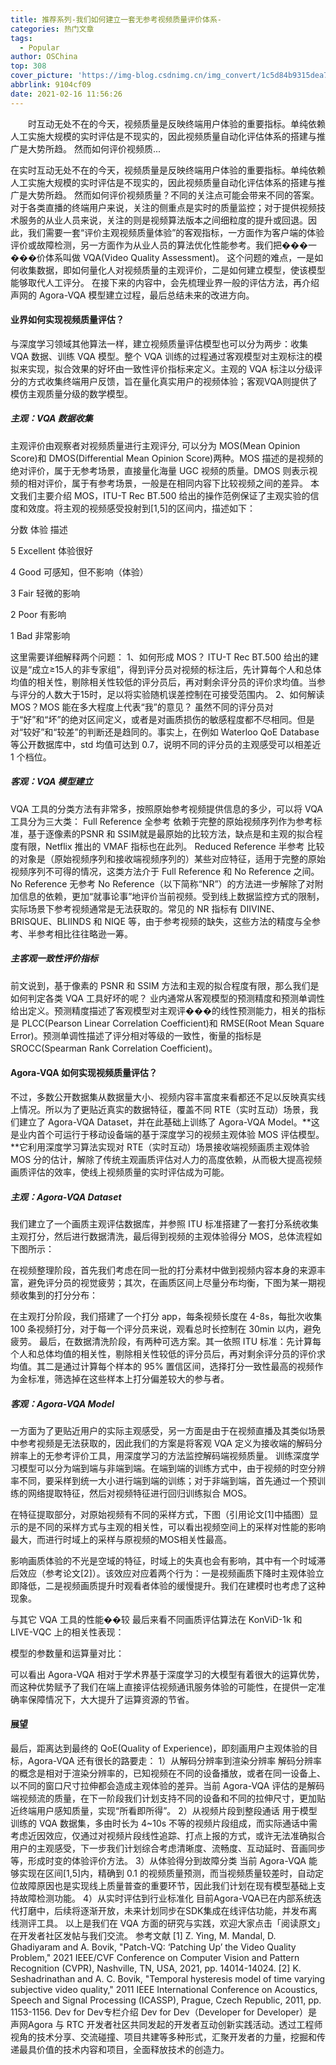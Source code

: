 ```yaml
---
title: 推荐系列-我们如何建立一套无参考视频质量评价体系-
categories: 热门文章
tags:
  - Popular
author: OSChina
top: 308
cover_picture: 'https://img-blog.csdnimg.cn/img_convert/1c5d84b9315dea7a27fc8d74922bb27d.gif'
abbrlink: 9104cf09
date: 2021-02-16 11:56:26
---
```


&emsp;&emsp;时互动无处不在的今天，视频质量是反映终端用户体验的重要指标。单纯依赖人工实施大规模的实时评估是不现实的，因此视频质量自动化评估体系的搭建与推广是大势所趋。 然而如何评价视频质...
<!-- more -->

                                                                                                                    
在实时互动无处不在的今天，视频质量是反映终端用户体验的重要指标。单纯依赖人工实施大规模的实时评估是不现实的，因此视频质量自动化评估体系的搭建与推广是大势所趋。 
然而如何评价视频质量？不同的关注点可能会带来不同的答案。对于各类直播的终端用户来说，关注的侧重点是实时的质量监控；对于提供视频技术服务的从业人员来说，关注的则是视频算法版本之间细粒度的提升或回退。因此，我们需要一套“评价主观视频质量体验”的客观指标，一方面作为客户端的体验评价或故障检测，另一方面作为从业人员的算法优化性能参考。我们把���一���价体系叫做 VQA(Video Quality Assessment)。 
这个问题的难点，一是如何收集数据，即如何量化人对视频质量的主观评价，二是如何建立模型，使该模型能够取代人工评分。 
在接下来的内容中，会先梳理业界一般的评估方法，再介绍声网的 Agora-VQA 模型建立过程，最后总结未来的改进方向。 
#### 业界如何实现视频质量评估？ 
与深度学习领域其他算法一样，建立视频质量评估模型也可以分为两步：收集 VQA 数据、训练 VQA 模型。整个 VQA 训练的过程通过客观模型对主观标注的模拟来实现，拟合效果的好坏由一致性评价指标来定义。主观的 VQA 标注以分级评分的方式收集终端用户反馈，旨在量化真实用户的视频体验；客观VQA则提供了模仿主观质量分级的数学模型。 
##### 主观：VQA 数据收集 
主观评价由观察者对视频质量进行主观评分, 可以分为 MOS(Mean Opinion Score)和 DMOS(Differential Mean Opinion Score)两种。MOS 描述的是视频的绝对评价，属于无参考场景，直接量化海量 UGC 视频的质量。DMOS 则表示视频的相对评价，属于有参考场景，一般是在相同内容下比较视频之间的差异。 
本文我们主要介绍 MOS，ITU-T Rec BT.500 给出的操作范例保证了主观实验的信度和效度。将主观的视频感受投射到[1,5]的区间内，描述如下： 
 
  
   
   分数 
   体验 
   描述 
   
  
  
   
   5 
   Excellent 
   体验很好 
   
   
   4 
   Good 
   可感知，但不影响（体验） 
   
   
   3 
   Fair 
   轻微的影响 
   
   
   2 
   Poor 
   有影响 
   
   
   1 
   Bad 
   非常影响 
   
  
 
这里需要详细解释两个问题： 
1、如何形成 MOS？ 
ITU-T Rec BT.500 给出的建议是“成立≥15人的非专家组”，得到评分员对视频的标注后，先计算每个人和总体均值的相关性，剔除相关性较低的评分员后，再对剩余评分员的评价求均值。当参与评分的人数大于15时，足以将实验随机误差控制在可接受范围内。 
2、如何解读 MOS？MOS 能在多大程度上代表“我”的意见？ 
虽然不同的评分员对于“好”和“坏”的绝对区间定义，或者是对画质损伤的敏感程度都不尽相同。但是对“较好”和“较差”的判断还是趋同的。事实上，在例如 Waterloo QoE Database 等公开数据库中，std 均值可达到 0.7，说明不同的评分员的主观感受可以相差近 1 个档位。 
##### 客观：VQA 模型建立 
VQA 工具的分类方法有非常多，按照原始参考视频提供信息的多少，可以将 VQA 工具分为三大类： 
Full Reference 全参考 
依赖于完整的原始视频序列作为参考标准，基于逐像素的PSNR 和 SSIM就是最原始的比较方法，缺点是和主观的拟合程度有限，Netflix 推出的 VMAF 指标也在此列。 
Reduced Reference 半参考 
比较的对象是（原始视频序列和接收端视频序列的）某些对应特征，适用于完整的原始视频序列不可得的情况，这类方法介于 Full Reference 和 No Reference 之间。 
No Reference 无参考 
No Reference（以下简称“NR”）的方法进一步解除了对附加信息的依赖，更加“就事论事”地评价当前视频。受到线上数据监控方式的限制，实际场景下参考视频通常是无法获取的。常见的 NR 指标有 DIIVINE、BRISQUE、BLIINDS 和 NIQE 等，由于参考视频的缺失，这些方法的精度与全参考、半参考相比往往略逊一筹。 
##### 主客观一致性评价指标 
前文说到，基于像素的 PSNR 和 SSIM 方法和主观的拟合程度有限，那么我们是如何判定各类 VQA 工具好坏的呢？ 
业内通常从客观模型的预测精度和预测单调性给出定义。预测精度描述了客观模型对主观评���的线性预测能力，相关的指标是 PLCC(Pearson Linear Correlation Coefficient)和 RMSE(Root Mean Square Error)。预测单调性描述了评分相对等级的一致性，衡量的指标是 SROCC(Spearman Rank Correlation Coefficient)。 
#### Agora-VQA 如何实现视频质量评估？ 
不过，多数公开数据集从数据量大小、视频内容丰富度来看都还不足以反映真实线上情况。所以为了更贴近真实的数据特征，覆盖不同 RTE（实时互动）场景，我们建立了 Agora-VQA Dataset，并在此基础上训练了 Agora-VQA Model。**这是业内首个可运行于移动设备端的基于深度学习的视频主观体验 MOS 评估模型。**它利用深度学习算法实现对 RTE（实时互动）场景接收端视频画质主观体验 MOS 分的估计，解除了传统主观画质评估对人力的高度依赖，从而极大提高视频画质评估的效率，使线上视频质量的实时评估成为可能。 
##### 主观：Agora-VQA Dataset 
我们建立了一个画质主观评估数据库，并参照 ITU 标准搭建了一套打分系统收集主观打分，然后进行数据清洗，最后得到视频的主观体验得分 MOS，总体流程如下图所示： 
 
在视频整理阶段，首先我们考虑在同一批的打分素材中做到视频内容本身的来源丰富，避免评分员的视觉疲劳；其次，在画质区间上尽量分布均衡，下图为某一期视频收集到的打分分布： 
 
在主观打分阶段，我们搭建了一个打分 app，每条视频长度在 4-8s，每批次收集 100 条视频打分，对于每一个评分员来说，观看总时长控制在 30min 以内，避免疲劳。 
最后，在数据清洗阶段，有两种可选方案。其一依照 ITU 标准：先计算每个人和总体均值的相关性，剔除相关性较低的评分员后，再对剩余评分员的评价求均值。其二是通过计算每个样本的 95% 置信区间，选择打分一致性最高的视频作为金标准，筛选掉在这些样本上打分偏差较大的参与者。 
##### 客观：Agora-VQA Model 
一方面为了更贴近用户的实际主观感受，另一方面是由于在视频直播及其类似场景中参考视频是无法获取的，因此我们的方案是将客观 VQA 定义为接收端的解码分辨率上的无参考评价工具，用深度学习的方法监控解码端视频质量。 
训练深度学习模型可以分为端到端与非端到端。在端到端的训练方式中，由于视频的时空分辨率不同，要采样到统一大小进行端到端的训练；对于非端到端，首先通过一个预训练的网络提取特征，然后对视频特征进行回归训练拟合 MOS。 
 
在特征提取部分，对原始视频有不同的采样方式，下图（引用论文[1]中插图）显示的是不同的采样方式与主观的相关性，可以看出视频空间上的采样对性能的影响最大，而进行时域上的采样与原视频的MOS相关性最高。 
 
影响画质体验的不光是空域的特征，时域上的失真也会有影响，其中有一个时域滞后效应（参考论文[2]）。该效应对应着两个行为：一是视频画质下降时主观体验立即降低，二是视频画质提升时观看者体验的缓慢提升。我们在建模时也考虑了这种现象。 
 
与其它 VQA 工具的性能��较 
最后来看不同画质评估算法在 KonViD-1k 和 LIVE-VQC 上的相关性表现： 
 
模型的参数量和运算量对比： 
 
可以看出 Agora-VQA 相对于学术界基于深度学习的大模型有着很大的运算优势，而这种优势赋予了我们在端上直接评估视频通讯服务体验的可能性，在提供一定准确率保障情况下，大大提升了运算资源的节省。 
#### 展望 
最后，距离达到最终的 QoE(Quality of Experience)，即刻画用户主观体验的目标，Agora-VQA 还有很长的路要走： 
1）从解码分辨率到渲染分辨率 
解码分辨率的概念是相对于渲染分辨率的，已知视频在不同的设备播放，或者在同一设备上、以不同的窗口尺寸拉伸都会造成主观体验的差异。当前 Agora-VQA 评估的是解码端视频流的质量，在下一阶段我们计划支持不同的设备和不同的拉伸尺寸，更加贴近终端用户感知质量，实现“所看即所得”。 
2）从视频片段到整段通话 
用于模型训练的 VQA 数据集，多由时长为 4~10s 不等的视频片段组成，而实际通话中需考虑近因效应，仅通过对视频片段线性追踪、打点上报的方式，或许无法准确拟合用户的主观感受，下一步我们计划综合考虑清晰度、流畅度、互动延时、音画同步等，形成时变的体验评价方法。 
3）从体验得分到故障分类 
当前 Agora-VQA 能够实现在区间[1,5]内，精确到 0.1 的视频质量预测，而当视频质量较差时，自动定位故障原因也是实现线上质量普查的重要环节，因此我们计划在现有模型基础上支持故障检测功能。 
4）从实时评估到行业标准化 
目前Agora-VQA已在内部系统迭代打磨中，后续将逐渐开放，未来计划同步在SDK集成在线评估功能，并发布离线测评工具。 
以上是我们在 VQA 方面的研究与实践，欢迎大家点击「阅读原文」在开发者社区发帖与我们交流。 
参考文献 
[1] Z. Ying, M. Mandal, D. Ghadiyaram and A. Bovik, "Patch-VQ: ‘Patching Up’ the Video Quality Problem," 2021 IEEE/CVF Conference on Computer Vision and Pattern Recognition (CVPR), Nashville, TN, USA, 2021, pp. 14014-14024. 
[2] K. Seshadrinathan and A. C. Bovik, "Temporal hysteresis model of time varying subjective video quality," 2011 IEEE International Conference on Acoustics, Speech and Signal Processing (ICASSP), Prague, Czech Republic, 2011, pp. 1153-1156. 
Dev for Dev专栏介绍 
Dev for Dev（Developer for Developer）是声网Agora 与 RTC 开发者社区共同发起的开发者互动创新实践活动。透过工程师视角的技术分享、交流碰撞、项目共建等多种形式，汇聚开发者的力量，挖掘和传递最具价值的技术内容和项目，全面释放技术的创造力。
                                        